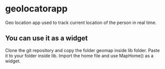 # geolocatorapp

Geo location app used to track current location of the person in real time.

## You can use it as a widget

Clone the git repository and copy the folder geomap inside lib folder. Paste it to your folder inside lib. Import the home file and use MapHome() as a widget. 
